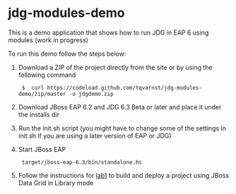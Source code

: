 jdg-modules-demo
================

This is a demo application that shows how to run JDG in EAP 6 using modules (work in progress)

To run this demo follow the steps below:

1. Download a ZIP of the project directly from the site or by using the following command

        $  curl https://codeload.github.com/tqvarnst/jdg-modules-demo/zip/master -o jdgdemo.zip

2. Download JBoss EAP 6.2 and JDG 6.3 Beta or later and place it under the installs dir
3. Run the init.sh script (you might have to change some of the settings in init.sh if you are using a later version of EAP or JDG)
4. Start JBoss EAP

        target/jboss-eap-6.3/bin/standalone.hs
        
5. Follow the instructions for [lab1](https://github.com/tqvarnst/jdg-modules-demo/blob/master/projects/todo/lab-guides/lab-guide1.md) to build and deploy a project using JBoss Data Grid in Library mode
